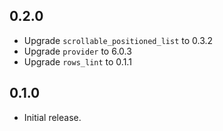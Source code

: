 ## 0.2.0

* Upgrade `scrollable_positioned_list` to 0.3.2
* Upgrade `provider` to 6.0.3
* Upgrade `rows_lint` to 0.1.1

## 0.1.0

* Initial release.
